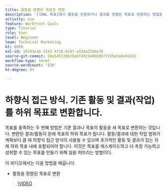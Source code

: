 ```yaml
---
title: 활동을 정렬된 목표로 변환
description: '[!DNL 목표]에서 활동을 전환하거나 결과를 정렬된 목표로 변환하는 방법을 알아봅니다.'
activity: use
feature: Workfront Goals
type: Tutorial
role: User
level: Beginner
team: Technical Marketing
kt: 8898
exl-id: 16343eab-1243-4f36-824f-a53da328de78
source-git-commit: 58a545120b29a5f492344b89b77235e548e94241
workflow-type: tm+mt
source-wordcount: '135'
ht-degree: 0%

---
```


# 하향식 접근 방식. 기존 활동 및 결과(작업)를 하위 목표로 변환합니다.

목표를 충족하는 두 번째 방법은 기존 결과나 목표의 활동을 새 목표로 변환하는 것입니다. 변환된 결과/활동이 원래 목표의 하위 목표가 됩니다. 활동/결과에 대한 작업 범위가 계획보다 클 때 하향식 접근 방식이 사용될 수 있으며 추가적인 활동 및 결과가 있는 자체 하위 목표 내에 포함되어야 합니다. 이것은 목표를 캐스케이드하고 더 측정 가능하고 성취할 수 있는 목표를 만들기 위해 일을 퍼뜨리는 방법이다.

이 비디오에서는 다음 방법을 배웁니다.

* 활동을 정렬된 목표로 변환

>[!VIDEO](https://video.tv.adobe.com/v/335192/?quality=12)
